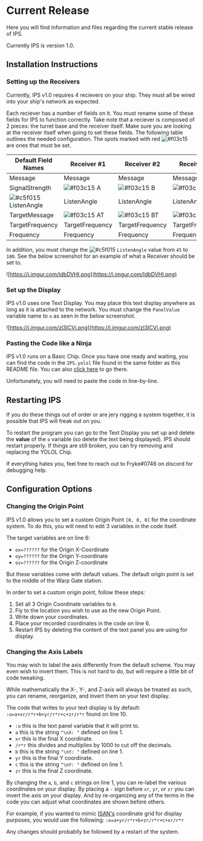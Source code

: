 # Current Release

Here you will find information and files regarding the current stable release of IPS.

Currently IPS is version 1.0.

## Installation Instructions

### Setting up the Receivers

Currently, IPS v1.0 requires 4 recievers on your ship. They must all be wired into your ship's network as expected.

Each reciever has a number of fields on it. You must rename some of these fields for IPS to function correctly. Take note that a reciever is composed of 2 pieces: the turret base and the receiver itself. Make sure you are looking at the receiver itself when going to set these fields. The following table outlines the needed configuration. The spots marked with red ![#f03c15](https://via.placeholder.com/15/f03c15/000000?text=+) are ones that must be set.

Default Field Names | Receiver #1 | Receiver #2 | Receiver #3 | Receiver #4
--------------------|-------------|-------------|-------------|-------------
Message | Message | Message | Message | Message | 
SignalStrength | ![#f03c15](https://via.placeholder.com/15/f03c15/000000?text=+) A | ![#f03c15](https://via.placeholder.com/15/f03c15/000000?text=+) B | ![#f03c15](https://via.placeholder.com/15/f03c15/000000?text=+) C | ![#f03c15](https://via.placeholder.com/15/f03c15/000000?text=+) D
![#c5f015](https://via.placeholder.com/15/c5f015/000000?text=+) ListenAngle | ListenAngle | ListenAngle | ListenAngle | ListenAngle | 
TargetMessage | ![#f03c15](https://via.placeholder.com/15/f03c15/000000?text=+) AT | ![#f03c15](https://via.placeholder.com/15/f03c15/000000?text=+) BT | ![#f03c15](https://via.placeholder.com/15/f03c15/000000?text=+) CT | ![#f03c15](https://via.placeholder.com/15/f03c15/000000?text=+) DT
TargetFrequency | TargetFrequency | TargetFrequency | TargetFrequency | TargetFrequency | 
Frequency | Frequency | Frequency | Frequency | Frequency | 

In addition, you must change the ![#c5f015](https://via.placeholder.com/15/c5f015/000000?text=+) `ListenAngle` value from `45` to `180`.
See the below screenshot for an example of what a Receiver should be set to.

![https://i.imgur.com/IdbDVHI.png](https://i.imgur.com/IdbDVHI.png)

### Set up the Display

IPS v1.0 uses one Text Display. You may place this text display anywhere as long as it is attached to the network. You must change the `PanelValue` variable name to `o` as seen in the below screenshot.

![https://i.imgur.com/zl3ICVi.png](https://i.imgur.com/zl3ICVi.png)

### Pasting the Code like a Ninja

IPS v1.0 runs on a Basic Chip. Once you have one ready and waiting, you can find the code in the `IPS.yolol` file found in the same folder as this README file. You can also [click here](https://github.com/Tmktahu/IPS/blob/main/CurrentRelease/IPS.yolol) to go there.

Unfortunately, you will need to paste the code in line-by-line.

## Restarting IPS

If you do these things out of order or are jery rigging a system together, it is possible that IPS will freak out on you.

To restart the program you can go to the Text Display you set up and delete the **value** of the `o` variable (so delete the text being displayed). IPS should restart properly. If things are still broken, you can try removing and replacing the YOLOL Chip.

If everything hates you, feel free to reach out to Fryke#0746 on discord for debugging help.

## Configuration Options

### Changing the Origin Point

IPS v1.0 allows you to set a custom Origin Point `[0, 0, 0]` for the coordinate system. To do this, you will need to edit 3 variables in the code itself.

The target variables are on line 6:

- `ox=??????` for the Origin X-Coordinate
- `oy=??????` for the Origin Y-coordinate
- `oz=??????` for the Origin Z-coordinate

But these variables come with default values. The default origin point is set to the middle of the Warp Gate station.

In order to set a custom origin point, follow these steps:

1. Set all 3 Origin Coordinate variables to `0`.
2. Fly to the location you wish to use as the new Origin Point.
3. Write down your coordinates.
4. Place your recorded coordinates in the code on line 6.
5. Restart IPS by deleting the content of the text panel you are using for display.

### Changing the Axis Labels

You may wish to label the axis differently from the default scheme. You may even wish to invert them. This is not hard to do, but will require a little bit of code tweaking.

While mathematically the X-, Y-, and Z-axis will always be treated as such, you can rename, reorganize, and invert them on your text display.

The code that writes to your text display is by default:
`:o=a+xr/r*r+b+yr/r*r+c+zr/r*r` found on line 10.

- `:o` this is the text panel variable that it will print to.
- `a` this is the string `"\nX: "` defined on line 1.
- `xr` this is the final X coordinate.
- `/r*r` this divides and multiplies by 1000 to cut off the decimals.
- `b` this is the string `"\nY: "` defined on line 1.
- `yr` this is the final Y coordinate.
- `c` this is the string `"\nY: "` defined on line 1.
- `zr` this is the final Z coordinate.

By changing the `a`, `b`, and `c` strings on line 1, you can re-label the various coordinates on your display.
By placing a `-` sign before `xr`, `yr`, or `zr` you can invert the axis on your display.
And by re-organizing any of the terms in the code you can adjust what coordinates are shown before others.

For example, if you wanted to mimic [ISAN's](https://github.com/Collective-SB/ISAN) coordinate grid for display purposes, you would use the following:
`:o=a+yr/r*r+b+zr/r*r+c+xr/r*r`

Any changes should probablly be followed by a restart of the system.
